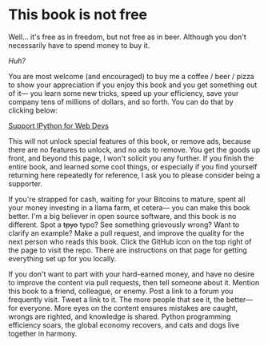# This book is not free

Well… it's free as in freedom, but not free as in beer. Although you don't necessarily have to spend money to buy it.

*Huh?*

You are most welcome (and encouraged) to buy me a coffee / beer / pizza to show your appreciation if you enjoy this book and you get something out of it— you learn some new tricks, speed up your efficiency, save your company tens of millions of dollars, and so forth. You can do that by clicking below:

<div class="center-image">
    <script type="text/javascript" src="https://cdnjs.buymeacoffee.com/1.0.0/button.prod.min.js" data-name="bmc-button" data-slug="ehamiter" data-color="#3776ab" data-emoji="🐍"  data-font="Lato" data-text="Support IPython for Web Devs" data-outline-color="#000000" data-font-color="#000000" data-coffee-color="#FFDD00" ></script>
    <noscript>
        <a href="https://buymeacoffee.com/ehamiter">Support IPython for Web Devs</a>
    </noscript>
</div>

This will not unlock special features of this book, or remove ads, because there are no features to unlock, and no ads to remove. You get the goods up front, and beyond this page, I won't solicit you any further. If you finish the entire book, and learned some cool things, or especially if you find yourself returning here repeatedly for reference, I ask you to please consider being a supporter.

If you're strapped for cash, waiting for your Bitcoins to mature, spent all your money investing in a llama farm, et cetera— you can make this book better. I'm a big believer in open source software, and this book is no different. Spot a <strike>tpyo</strike> typo? See something grievously wrong? Want to clarify an example? Make a pull request, and improve the quality for the next person who reads this book. Click the GitHub icon <i class="fa fa-github"></i> on the top right of the page to visit the repo. There are instructions on that page for getting everything set up for you locally.

If you don't want to part with your hard-earned money, and have no desire to improve the content via pull requests, then tell someone about it. Mention this book to a friend, colleague, or enemy. Post a link to a forum you frequently visit. Tweet a link to it. The more people that see it, the better— for everyone. More eyes on the content ensures mistakes are caught, wrongs are righted, and knowledge is shared. Python programming efficiency soars, the global economy recovers, and cats and dogs live together in harmony.
